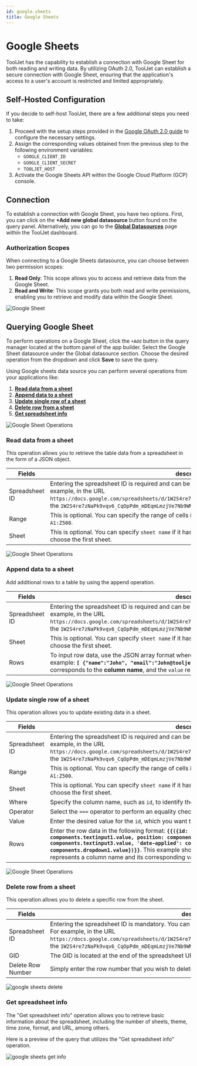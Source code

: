 ```yaml
---
id: google.sheets
title: Google Sheets
---
```


# Google Sheets

ToolJet has the capability to establish a connection with Google Sheet for both reading and writing data. By utilizing OAuth 2.0, ToolJet can establish a secure connection with Google Sheet, ensuring that the application's access to a user's account is restricted and limited appropriately.

## Self-Hosted Configuration

If you decide to self-host ToolJet, there are a few additional steps you need to take:

1. Proceed with the setup steps provided in the [Google OAuth 2.0 guide](/docs/setup/env-vars#google-oauth--optional-) to configure the necessary settings.
2. Assign the corresponding values obtained from the previous step to the following environment variables:
   - `GOOGLE_CLIENT_ID`
   - `GOOGLE_CLIENT_SECRET`
   - `TOOLJET_HOST`
3. Activate the Google Sheets API within the Google Cloud Platform (GCP) console.

## Connection

To establish a connection with Google Sheet, you have two options. First, you can click on the **+Add new global datasource** button found on the query panel. Alternatively, you can go to the **[Global Datasources](/docs/data-sources/overview)** page within the ToolJet dashboard.

### Authorization Scopes

When connecting to a Google Sheets datasource, you can choose between two permission scopes:

1. **Read Only**: This scope allows you to access and retrieve data from the Google Sheet.
2. **Read and Write**: This scope grants you both read and write permissions, enabling you to retrieve and modify data within the Google Sheet.

<div style={{textAlign: 'center'}}>

<img className="screenshot-full" src="/img/datasource-reference/google-sheets/sheetconnect-new.png" alt="Google Sheet" />

</div>

## Querying Google Sheet

To perform operations on a Google Sheet, click the `+Add` button in the query manager located at the bottom panel of the app builder. Select the Google Sheet datasource under the Global datasource section. Choose the desired operation from the dropdown and click **Save** to save the query.

Using Google sheets data source you can perform several operations from your applications like:

  1. **[Read data from a sheet](/docs/data-sources/google.sheets#read-data-from-a-sheet)**
  2. **[Append data to a sheet](/docs/data-sources/google.sheets#append-data-to-a-sheet)**
  3. **[Update single row of a sheet](/docs/data-sources/google.sheets#update-single-row-of-a-sheet)**
  4. **[Delete row from a sheet](/docs/data-sources/google.sheets#delete-row-from-a-sheet)**
  5. **[Get spreadsheet info](/docs/data-sources/google.sheets#get-spreadsheet-info)**

<div style={{textAlign: 'center'}}>

<img className="screenshot-full" src="/img/datasource-reference/google-sheets/operations.png" alt="Google Sheet Operations" />

</div>

### Read data from a sheet

This operation allows you to retrieve the table data from a spreadsheet in the form of a JSON object.

| Fields      | description |
| ----------- | ----------- |
| Spreadsheet ID | Entering the spreadsheet ID is required and can be obtained from the URL of the spreadsheet. For example, in the URL `https://docs.google.com/spreadsheets/d/1W2S4re7zNaPk9vqv6_CqOpPdm_mDEqmLmzjVe7Nb9WM/edit#gid=0`, the `1W2S4re7zNaPk9vqv6_CqOpPdm_mDEqmLmzjVe7Nb9WM` represents the spreadsheet ID. |
| Range | This is optional. You can specify the range of cells in this field. If left empty, it will select the range `A1:Z500`. |
| Sheet | This is optional. You can specify `sheet name` if it has more than 1 sheets, else it will automatically choose the first sheet. |

<div style={{textAlign: 'center'}}>

<img className="screenshot-full" src="/img/datasource-reference/google-sheets/read-data-op.png" alt="Google Sheet Operations" />

</div>

### Append data to a sheet

Add additional rows to a table by using the append operation.

| Fields      | description |
| ----------- | ----------- |
| Spreadsheet ID | Entering the spreadsheet ID is required and can be obtained from the URL of the spreadsheet. For example, in the URL `https://docs.google.com/spreadsheets/d/1W2S4re7zNaPk9vqv6_CqOpPdm_mDEqmLmzjVe7Nb9WM/edit#gid=0`, the `1W2S4re7zNaPk9vqv6_CqOpPdm_mDEqmLmzjVe7Nb9WM` represents the spreadsheet ID. |
| Sheet | This is optional. You can specify `sheet name` if it has more than 1 sheets, else it will automatically choose the first sheet. |
| Rows  | To input row data, use the JSON array format where each object represents a single row. Here's an example: **`[ {"name":"John", "email":"John@tooljet.com"},{...},{...} ]`**. Within each object, the `key` corresponds to the **column name**, and the `value` represents the **cell data**.|

<div style={{textAlign: 'center'}}>

<img className="screenshot-full" src="/img/datasource-reference/google-sheets/append-data-op.png" alt="Google Sheet Operations" />

</div>

### Update single row of a sheet

This operation allows you to update existing data in a sheet.

| Fields      | description |
| ----------- | ----------- |
| Spreadsheet ID | Entering the spreadsheet ID is required and can be obtained from the URL of the spreadsheet. For example, in the URL `https://docs.google.com/spreadsheets/d/1W2S4re7zNaPk9vqv6_CqOpPdm_mDEqmLmzjVe7Nb9WM/edit#gid=0`, the `1W2S4re7zNaPk9vqv6_CqOpPdm_mDEqmLmzjVe7Nb9WM` represents the spreadsheet ID. |
| Range | This is optional. You can specify the range of cells in this field. If left empty, it will select the range `A1:Z500`. |
| Sheet | This is optional. You can specify `sheet name` if it has more than 1 sheets, else it will automatically choose the first sheet. |
| Where | Specify the column name, such as `id`, to identify the row you want to update. |
| Operator | Select the `===` operator to perform an equality check. |
| Value | Enter the desired value for the `id`, which you want to update. |
| Rows | Enter the row data in the following format: **`{{({id: components.textinput4.value, company: components.textinput1.value, position: components.textinput2.value, url: components.textinput3.value, 'date-applied': components.datepicker1.value, status: components.dropdown1.value})}}`**. This example shows how to structure the row data, where each key represents a column name and its corresponding value is retrieved from the associated component. |

<div style={{textAlign: 'center'}}>

<img className="screenshot-full" src="/img/datasource-reference/google-sheets/upd.png" alt="Google Sheet Operations" />

</div>

### Delete row from a sheet

This operation allows you to delete a specific row from the sheet.

| Fields      | description |
| ----------- | ----------- |
| Spreadsheet ID | Entering the spreadsheet ID is mandatory. You can find the spreadsheet ID in the URL of the spreadsheet. For example, in the URL `https://docs.google.com/spreadsheets/d/1W2S4re7zNaPk9vqv6_CqOpPdm_mDEqmLmzjVe7Nb9WM/edit#gid=23456`, the `1W2S4re7zNaPk9vqv6_CqOpPdm_mDEqmLmzjVe7Nb9WM` is the spreadsheet ID. |
| GID | The GID is located at the end of the spreadsheet URL. In the provided example, the GID is `23456`. |
| Delete Row Number | Simply enter the row number that you wish to delete. |

<div style={{textAlign: 'center'}}>

<img className="screenshot-full" src="/img/datasource-reference/google-sheets/del.png" alt="google sheets delete"/>

</div>

### Get spreadsheet info

The "Get spreadsheet info" operation allows you to retrieve basic information about the spreadsheet, including the number of sheets, theme, time zone, format, and URL, among others.

Here is a preview of the query that utilizes the "Get spreadsheet info" operation.

<div style={{textAlign: 'center'}}>

<img className="screenshot-full" src="/img/datasource-reference/google-sheets/infoo.png" alt="google sheets get info" />

</div>
